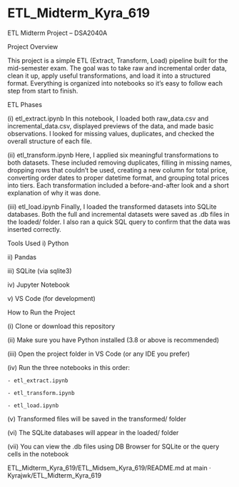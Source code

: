 # ETL_Midterm_Kyra_619
ETL Midterm Project – DSA2040A

Project Overview

This project is a simple ETL (Extract, Transform, Load) pipeline built for the mid-semester exam. The goal was to take raw and incremental order data, clean it up, apply useful transformations, and load it into a structured format. Everything is organized into notebooks so it’s easy to follow each step from start to finish.

ETL Phases

(i) etl_extract.ipynb In this notebook, I loaded both raw_data.csv and incremental_data.csv, displayed previews of the data, and made basic observations. I looked for missing values, duplicates, and checked the overall structure of each file.

(ii) etl_transform.ipynb Here, I applied six meaningful transformations to both datasets. These included removing duplicates, filling in missing names, dropping rows that couldn’t be used, creating a new column for total price, converting order dates to proper datetime format, and grouping total prices into tiers. Each transformation included a before-and-after look and a short explanation of why it was done.

(iii) etl_load.ipynb Finally, I loaded the transformed datasets into SQLite databases. Both the full and incremental datasets were saved as .db files in the loaded/ folder. I also ran a quick SQL query to confirm that the data was inserted correctly.

Tools Used i) Python

ii) Pandas

iii) SQLite (via sqlite3)

iv) Jupyter Notebook

v) VS Code (for development)

How to Run the Project

(i) Clone or download this repository

(ii) Make sure you have Python installed (3.8 or above is recommended)

(iii) Open the project folder in VS Code (or any IDE you prefer)

(iv) Run the three notebooks in this order:

 	- etl_extract.ipynb

 	- etl_transform.ipynb

 	- etl_load.ipynb
(v) Transformed files will be saved in the transformed/ folder

(vi) The SQLite databases will appear in the loaded/ folder

(vii) You can view the .db files using DB Browser for SQLite or the query cells in the notebook

ETL_Midterm_Kyra_619/ETL_Midsem_Kyra_619/README.md at main · Kyrajwk/ETL_Midterm_Kyra_619 
